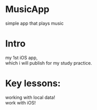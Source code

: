 # MusicApp

simple app that plays music  

# Intro

my 1st iOS app,  
which i will publish for my study practice.

# Key lessons:

working with local data!  
work with iOS!  

